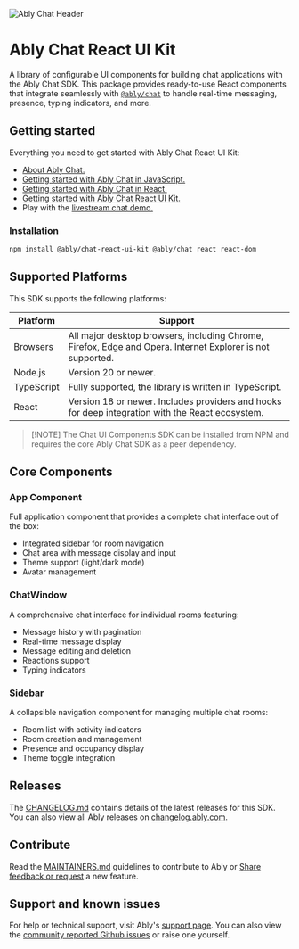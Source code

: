 ![Ably Chat Header](images/Chat-UI-Kits-github-v1.1.png)

# Ably Chat React UI Kit

A library of configurable UI components for building chat applications with the Ably Chat SDK. This package provides
ready-to-use React components that integrate seamlessly with [`@ably/chat`](https://github.com/ably/ably-chat-js) to
handle real-time messaging, presence, typing indicators, and more.

## Getting started

Everything you need to get started with Ably Chat React UI Kit:

* [About Ably Chat.](https://ably.com/docs/chat)
* [Getting started with Ably Chat in JavaScript.](https://ably.com/docs/chat/getting-started/javascript)
* [Getting started with Ably Chat in React.](https://ably.com/docs/chat/getting-started/react)
* [Getting started with Ably Chat React UI Kit.](https://ably.com/docs/chat/getting-started/react-ui-kit)
* Play with the [livestream chat demo.](https://ably-livestream-chat-demo.vercel.app/)

### Installation

```bash
npm install @ably/chat-react-ui-kit @ably/chat react react-dom
```

## Supported Platforms

This SDK supports the following platforms:

| Platform     | Support                                                                                                    |
|--------------|------------------------------------------------------------------------------------------------------------|
| Browsers     | All major desktop browsers, including Chrome, Firefox, Edge and Opera. Internet Explorer is not supported. |
| Node.js      | Version 20 or newer.                                                                                       |
| TypeScript   | Fully supported, the library is written in TypeScript.                                                     |
| React        | Version 18 or newer. Includes providers and hooks for deep integration with the React ecosystem.           |

> [!NOTE] The Chat UI Components SDK can be installed from NPM and requires the core Ably Chat SDK as a peer dependency.
>

## Core Components

### App Component

Full application component that provides a complete chat interface out of the box:
- Integrated sidebar for room navigation
- Chat area with message display and input
- Theme support (light/dark mode)
- Avatar management

### ChatWindow
A comprehensive chat interface for individual rooms featuring:
- Message history with pagination
- Real-time message display
- Message editing and deletion
- Reactions support
- Typing indicators

### Sidebar
A collapsible navigation component for managing multiple chat rooms:
- Room list with activity indicators
- Room creation and management
- Presence and occupancy display
- Theme toggle integration

## Releases

The [CHANGELOG.md](./CHANGELOG.md) contains details of the latest releases for this SDK. You can also view all Ably releases on [changelog.ably.com](https://changelog.ably.com).

## Contribute

Read the [MAINTAINERS.md](./MAINTAINERS.md) guidelines to contribute to Ably or [Share feedback or request](https://forms.gle/mBw9M53NYuCBLFpMA) a new feature.

## Support and known issues

For help or technical support, visit Ably's [support page](https://ably.com/support). You can also view the [community reported Github issues](https://github.com/ably/ably-chat-react-ui-kit/issues) or raise one yourself.
